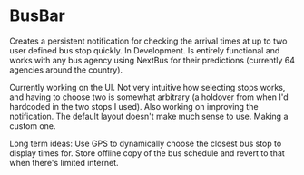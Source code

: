 BusBar
======

Creates a persistent notification for checking the arrival times at up to two user defined bus stop quickly.
In Development. Is entirely functional and works with any bus agency using NextBus for their predictions (currently 64 agencies around the country).

Currently working on the UI. Not very intuitive how selecting stops works, and having to choose two is somewhat arbitrary (a holdover from when I'd hardcoded in the two stops I used). Also working on improving the notification. The default layout doesn't make much sense to use. Making a custom one.

Long term ideas:
Use GPS to dynamically choose the closest bus stop to display times for.
Store offline copy of the bus schedule and revert to that when there's limited internet.
